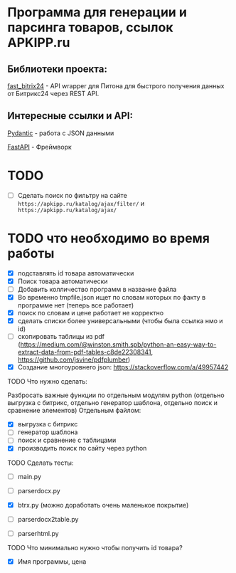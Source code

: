 # Программа для генерации и парсинга товаров, ссылок APKIPP.ru

## Библиотеки проекта:
[fast_bitrix24](https://github.com/leshchenko1979/fast_bitrix24 "fast_bitrix24") - API wrapper для Питона для быстрого получения данных от Битрикс24 через REST API.

## Интересные ссылки и API:
[Pydantic](https://pydantic-docs.helpmanual.io/ "Pydantic") - работа с JSON данными

[FastAPI](https://fastapi.tiangolo.com/ "FastAPI") - Фреймворк

# TODO

- [ ] Сделать поиск по фильтру на сайте 
      `https://apkipp.ru/katalog/ajax/filter/` и  `https://apkipp.ru/katalog/ajax/`


# TODO что необходимо во время работы
- [x] подставлять id товара автоматически
- [x] Поиск товара автоматически
- [ ] Добавить колличество программ в название файла
- [x] Во временно tmpfile.json ищет по словам которых по факту в программе нет (теперь все работает)
- [x] поиск по словам и цене работает не корректно
- [x] сделать списки более универсальными (чтобы была ссылка нмо и id)
- [ ] скопировать таблицы из pdf (https://medium.com/@winston.smith.spb/python-an-easy-way-to-extract-data-from-pdf-tables-c8de22308341, https://github.com/jsvine/pdfplumber)
- [x] Создание многоуровнего json: https://stackoverflow.com/a/49957442

TODO Что нужно сделать:

Разбросать важные функции по отдельным модулям python (отдельно выгрузка с битрикс, отдельно генератор шаблона, отдельно поиск и сравнение элементов)
Отдельным файлом:

- [x] выгрузка с битрикс
- [ ] генератор шаблона
- [ ] поиск и сравнение c таблицами
- [x] производить поиск по сайту через python

TODO Сделать тесты:
- [ ] main.py
- [ ] parserdocx.py
- [x] btrx.py (можно доработать очень маленькое покрытие)
- [ ] parserdocx2table.py
- [ ] parserhtml.py


TODO Что минимально нужно чтобы получить id товара?
- [x] Имя программы, цена